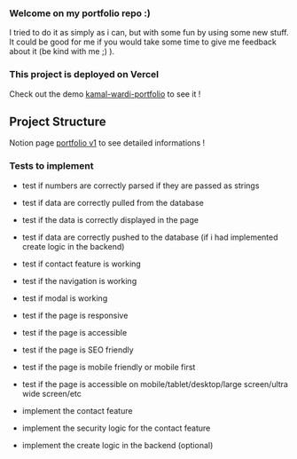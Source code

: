 ### Welcome on my portfolio repo :)
I tried to do it as simply as i can, but with some fun by using some new stuff.
It could be good for me if you would take some time to give me feedback about it (be kind with me ;) ).

### This project is deployed on Vercel

Check out the demo [kamal-wardi-portfolio](https://vercel.com/wardi-kamal/kamal-wardi-portfolio/FSU2ST1nFkFyEkwBtpsr1Ce1Cex9) to see it !

## Project Structure
Notion page [portfolio v1](https://wardikamal.notion.site/Portfolio-v1-a9f8e0871de44a02ac15b6b37da2f518) to see detailed informations !


### Tests to implement
- test if numbers are correctly parsed if they are passed as strings
- test if data are correctly pulled from the database
- test if the data is correctly displayed in the page
- test if data are correctly pushed to the database (if i had implemented create logic in the backend)
- test if contact feature is working

- test if the navigation is working
- test if modal is working
- test if the page is responsive
- test if the page is accessible
- test if the page is SEO friendly
- test if the page is mobile friendly or mobile first
- test if the page is accessible on mobile/tablet/desktop/large screen/ultra wide screen/etc

- implement the contact feature
- implement the security logic for the contact feature
- implement the create logic in the backend (optional)
